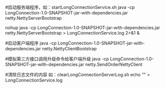 #启动服务端程序，如：startLongConnectionService.sh
java -cp LongConnection-1.0-SNAPSHOT-jar-with-dependencies.jar netty.NettyServerBootstrap

nohup java -cp LongConnection-1.0-SNAPSHOT-jar-with-dependencies.jar netty.NettyServerBootstrap > LongConnectionService.log 2>&1 &

#启动客户端程序
java -cp LongConnection-1.0-SNAPSHOT-jar-with-dependencies.jar netty.NettyClientBootstrap

#模拟第三方接口调用升级命令给客户端升级
java -cp LongConnection-1.0-SNAPSHOT-jar-with-dependencies.jar netty.SendOrderNettyClient

#清除日志文件的内容 如：clearLongConnectionServerLog.sh
echo "" > LongConnectionService.log
